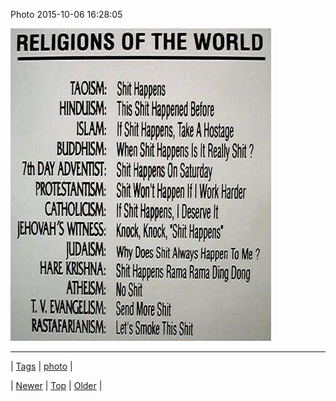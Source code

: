 <!--
title: Photo 2015-10-06 16
date: 2020-06-28T15:27:00.093Z
tags: photo
-->


Photo 2015-10-06 16:28:05

![](130623595329-0.jpg)

<!--BOTTOM-POST-NAVIGATION-->
---

| [Tags](tags.md) | [photo](tag-photo.md) |

| [Newer](130619659546.md) | [Top](index.md) | [Older](130645019954.md) |